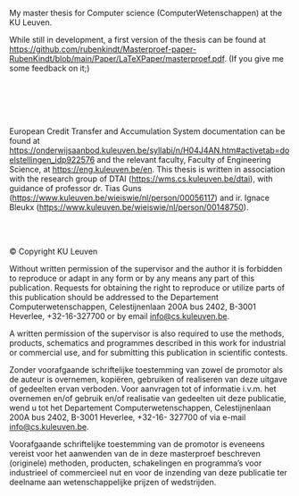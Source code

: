 My master thesis for Computer science (ComputerWetenschappen) at the KU Leuven.

While still in development, a first version of the thesis can be found at https://github.com/rubenkindt/Masterproef-paper-RubenKindt/blob/main/Paper/LaTeXPaper/masterproef.pdf. (If you give me some feedback on it;)

<br/><br/>
<br/><br/>

European Credit Transfer and Accumulation System documentation can be found at https://onderwijsaanbod.kuleuven.be/syllabi/n/H04J4AN.htm#activetab=doelstellingen_idp922576 and the relevant faculty, Faculty of Engineering Science, at https://eng.kuleuven.be/en.
This thesis is written in association with the research group of DTAI (https://wms.cs.kuleuven.be/dtai), with guidance of professor dr. Tias Guns (https://www.kuleuven.be/wieiswie/nl/person/00056117) and ir. Ignace Bleukx (https://www.kuleuven.be/wieiswie/nl/person/00148750).


<br/><br/>


© Copyright KU Leuven

Without written permission of the supervisor and the author it is forbidden to
reproduce or adapt in any form or by any means any part of this publication.
Requests for obtaining the right to reproduce or utilize parts of this publication
should be addressed to the Departement Computerwetenschappen, Celestijnenlaan
200A bus 2402, B-3001 Heverlee, +32-16-327700 or by email info@cs.kuleuven.be.

A written permission of the supervisor is also required to use the methods, products,
schematics and programmes described in this work for industrial or commercial use,
and for submitting this publication in scientific contests.

Zonder voorafgaande schriftelijke toestemming van zowel de promotor als de auteur
is overnemen, kopiëren, gebruiken of realiseren van deze uitgave of gedeelten ervan
verboden. Voor aanvragen tot of informatie i.v.m. het overnemen en/of gebruik
en/of realisatie van gedeelten uit deze publicatie, wend u tot het Departement
Computerwetenschappen, Celestijnenlaan 200A bus 2402, B-3001 Heverlee, +32-16-
327700 of via e-mail info@cs.kuleuven.be.

Voorafgaande schriftelijke toestemming van de promotor is eveneens vereist voor het
aanwenden van de in deze masterproef beschreven (originele) methoden, producten,
schakelingen en programma’s voor industrieel of commercieel nut en voor de inzending
van deze publicatie ter deelname aan wetenschappelijke prijzen of wedstrijden.
